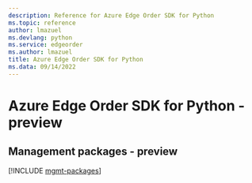```yaml
---
description: Reference for Azure Edge Order SDK for Python
ms.topic: reference
author: lmazuel
ms.devlang: python
ms.service: edgeorder
ms.author: lmazuel
title: Azure Edge Order SDK for Python
ms.data: 09/14/2022
---
```

# Azure Edge Order SDK for Python - preview

## Management packages - preview
[!INCLUDE [mgmt-packages](edge-order-mgmt-index.md)]
